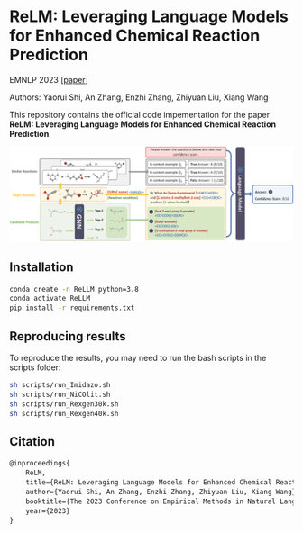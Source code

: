 # ReLM: Leveraging Language Models for Enhanced Chemical Reaction Prediction

EMNLP 2023 \[[paper](https://arxiv.org/abs/2310.13590v1)\]

Authors: Yaorui Shi, An Zhang, Enzhi Zhang, Zhiyuan Liu, Xiang Wang

This repository contains the official code impementation for the paper **ReLM: Leveraging Language Models for Enhanced Chemical Reaction Prediction**.

![Framework](framework.jpg)

## Installation

```bash
conda create -n ReLLM python=3.8
conda activate ReLLM
pip install -r requirements.txt
```

## Reproducing results

To reproduce the results, you may need to run the bash scripts in the scripts folder:
```bash
sh scripts/run_Imidazo.sh
sh scripts/run_NiCOlit.sh
sh scripts/run_Rexgen30k.sh
sh scripts/run_Rexgen40k.sh
```

## Citation
```latex
@inproceedings{
    ReLM,
    title={ReLM: Leveraging Language Models for Enhanced Chemical Reaction Prediction},
    author={Yaorui Shi, An Zhang, Enzhi Zhang, Zhiyuan Liu, Xiang Wang},
    booktitle={The 2023 Conference on Empirical Methods in Natural Language Processing},
    year={2023}
}
```
